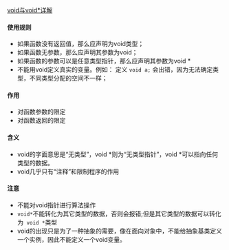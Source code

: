 [ void与void*详解](https://www.cnblogs.com/eleclsc/p/5890163.html)

#### 使用规则
- 如果函数没有返回值，那么应声明为void类型；
- 如果函数无参数，那么应声明其参数为void；
- 如果函数的参数可以是任意类型指针，那么应声明其参数为void * 
- 不能用void定义真实的变量。例如： 定义 `void a;` 会出错，因为无法确定类型，不同类型分配的空间不一样；


#### 作用
- 对函数参数的限定
- 对函数返回的限定



#### 含义
- void的字面意思是“无类型”，void *则为“无类型指针”，void *可以指向任何类型的数据。 
- void几乎只有“注释”和限制程序的作用


#### 注意
- 不能对void指针进行算法操作
- ` void* `不能转化为其它类型的数据，否则会报错;但是其它类型的数据可以转化为` void *`类型
- void的出现只是为了一种抽象的需要，像在面向对象中，不能给抽象基类定义一个实例，因此不能定义一个void变量。